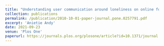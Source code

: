 ```yaml
---
title: "Understanding user communication around loneliness on online forums"
collection: publications
permalink: /publication/2010-10-01-paper-journal.pone.0257791.pdf
excerpt: 'Anietie Andy'
date: 2021-09-23
venue: 'Plos One'
paperurl: https://journals.plos.org/plosone/article?id=10.1371/journal.pone.0257791
---
```





